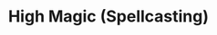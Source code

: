 ---
title: "High Magic (Spellcasting)"
canonical: "skill/high-magic-x"
canonical_title: "High Magic (Spellcasting) - Warlock Loresheet"
lists:
    - warlock-loresheet
tier: 5
min_type: "warlock-x/3"
osp_cost: 30
prerequisites: ["Level 2 Spellcasting CS"]
ladder: "high-magic"
---